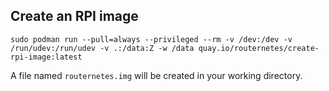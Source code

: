 
## Create an RPI image
```
sudo podman run --pull=always --privileged --rm -v /dev:/dev -v /run/udev:/run/udev -v .:/data:Z -w /data quay.io/routernetes/create-rpi-image:latest
```

A file named ```routernetes.img``` will be created in your working directory.
